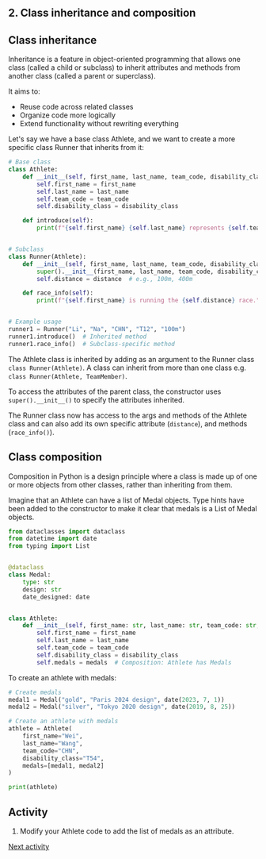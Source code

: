 ## 2. Class inheritance and composition

## Class inheritance

Inheritance is a feature in object-oriented programming that allows one class (called a child or subclass) to inherit
attributes and methods from another class (called a parent or superclass).

It aims to:

- Reuse code across related classes
- Organize code more logically
- Extend functionality without rewriting everything

Let's say we have a base class Athlete, and we want to create a more specific class Runner that inherits from it:

```python
# Base class
class Athlete:
    def __init__(self, first_name, last_name, team_code, disability_class):
        self.first_name = first_name
        self.last_name = last_name
        self.team_code = team_code
        self.disability_class = disability_class

    def introduce(self):
        print(f"{self.first_name} {self.last_name} represents {self.team_code} in class {self.disability_class}.")


# Subclass
class Runner(Athlete):
    def __init__(self, first_name, last_name, team_code, disability_class, distance):
        super().__init__(first_name, last_name, team_code, disability_class)
        self.distance = distance  # e.g., 100m, 400m

    def race_info(self):
        print(f"{self.first_name} is running the {self.distance} race.")


# Example usage
runner1 = Runner("Li", "Na", "CHN", "T12", "100m")
runner1.introduce()  # Inherited method
runner1.race_info()  # Subclass-specific method
```

The Athlete class is inherited by adding as an argument to the Runner class `class Runner(Athlete)`. A class can inherit
from more than one class e.g. `class Runner(Athlete, TeamMember)`.

To access the attributes of the parent class, the constructor uses `super().__init__()` to specify the attributes
inherited.

The Runner class now has access to the args and methods of the Athlete class and can also add its own specific
attribute (`distance`), and methods (`race_info()`).

## Class composition

Composition in Python is a design principle where a class is made up of one or more objects from other classes, rather
than inheriting from them.

Imagine that an Athlete can have a list of Medal objects. Type hints have been added to the constructor to make it clear
that medals is a List of Medal objects.

```python
from dataclasses import dataclass
from datetime import date
from typing import List


@dataclass
class Medal:
    type: str
    design: str
    date_designed: date


class Athlete:
    def __init__(self, first_name: str, last_name: str, team_code: str, disability_class: str, medals: List[Medal]):
        self.first_name = first_name
        self.last_name = last_name
        self.team_code = team_code
        self.disability_class = disability_class
        self.medals = medals  # Composition: Athlete has Medals
```

To create an athlete with medals:
```python
# Create medals
medal1 = Medal("gold", "Paris 2024 design", date(2023, 7, 1))
medal2 = Medal("silver", "Tokyo 2020 design", date(2019, 8, 25))

# Create an athlete with medals
athlete = Athlete(
    first_name="Wei",
    last_name="Wang",
    team_code="CHN",
    disability_class="T54",
    medals=[medal1, medal2]
)

print(athlete)
```

## Activity
1. Modify your Athlete code to add the list of medals as an attribute.

[Next activity](5-03-pydantic.md)